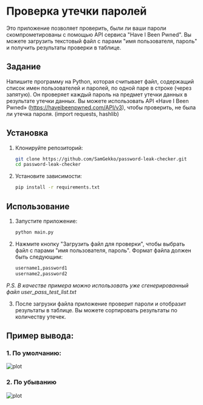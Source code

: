 # Проверка утечки паролей

Это приложение позволяет проверить, были ли ваши пароли скомпрометированы с помощью API сервиса "Have I Been Pwned". Вы можете загрузить текстовый файл с парами "имя пользователя, пароль" и получить результаты проверки в таблице.

## Задание

Напишите программу на Python, которая считывает файл, содержащий список имен пользователей и паролей, по одной паре в строке (через запятую). Он проверяет каждый пароль на предмет утечки данных в результате утечки данных. Вы можете использовать API «Have I Been Pwned» (https://haveibeenpwned.com/API/v3), чтобы проверить, не была ли утечка пароля. (import requests, hashlib)

## Установка

1. Клонируйте репозиторий:

   ```bash
   git clone https://github.com/SamGekko/password-leak-checker.git
   cd password-leak-checker

2. Установите зависимости:
    ```bash
    pip install -r requirements.txt

## Использование

1. Запустите приложение:
    ```bash
    python main.py

2. Нажмите кнопку "Загрузить файл для проверки", чтобы выбрать файл с парами "имя пользователя, пароль". Формат файла должен быть следующим:
    ```txt
    username1,password1
    username2,password2

<i>P.S. В качестве примера можно использовать уже сгенерированный файл user_pass_test_list.txt</i>

3. После загрузки файла приложение проверит пароли и отобразит результаты в таблице. Вы можете сортировать результаты по количеству утечек.

## Пример вывода:

### 1. По умолчанию:

![plot](default_output.png)

### 2. По убыванию

![plot](decr_output.png)
